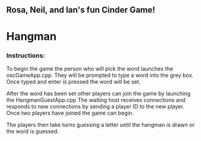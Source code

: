 ## Rosa, Neil, and Ian's fun Cinder Game!

# Hangman

### Instructions:
To begin the game the person who will pick the word launches the oscGameApp.cpp.
They will be prompted to type a word into the grey box. 
Once typed and enter is pressed the word will be set.


After the word has been set other players can join the game by launching the HangmanGuestApp.cpp 
The waiting host receives connections and responds to new connections by sending a player ID to the new player.
Once two players have joined the game can begin.

The players then take turns guessing a letter until the hangman is drawn or the word is guessed.


